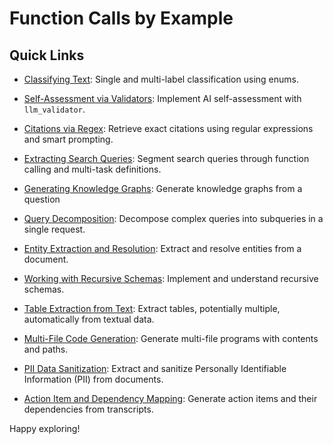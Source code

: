 # Function Calls by Example

## Quick Links

- [Classifying Text](classification.md): Single and multi-label classification using enums.

- [Self-Assessment via Validators](self_critique.md): Implement AI self-assessment with `llm_validator`.

- [Citations via Regex](exact_citations.md): Retrieve exact citations using regular expressions and smart prompting.

- [Extracting Search Queries](search.md): Segment search queries through function calling and multi-task definitions.

- [Generating Knowledge Graphs](knowledge_graph.md): Generate knowledge graphs from a question

- [Query Decomposition](planning-tasks.md): Decompose complex queries into subqueries in a single request.

- [Entity Extraction and Resolution](entity_resolution.md): Extract and resolve entities from a document.

- [Working with Recursive Schemas](recursive.md): Implement and understand recursive schemas.


- [Table Extraction from Text](autodataframe.md): Extract tables, potentially multiple, automatically from textual data.

- [Multi-File Code Generation](gpt-engineer.md): Generate multi-file programs with contents and paths. 

- [PII Data Sanitization](pii.md): Extract and sanitize Personally Identifiable Information (PII) from documents.

- [Action Item and Dependency Mapping](action_items.md): Generate action items and their dependencies from transcripts.

Happy exploring!